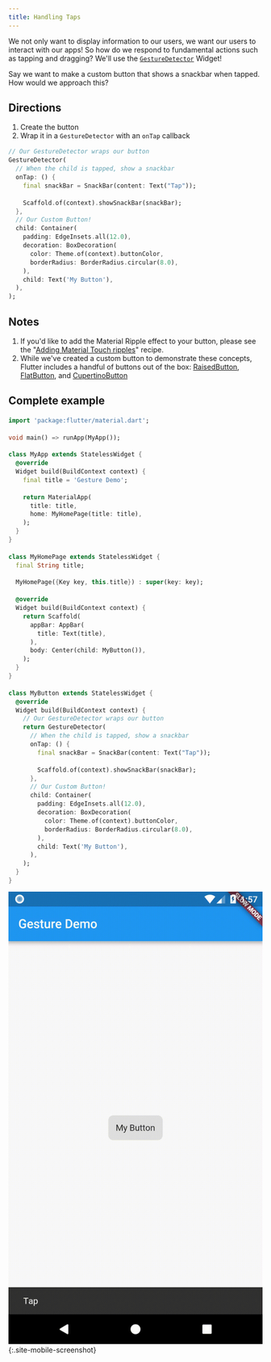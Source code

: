 ```yaml
---
title: Handling Taps
---
```


We not only want to display information to our users, we want our users to
interact with our apps! So how do we respond to fundamental actions such as
tapping and dragging? We'll use the [`GestureDetector`](https://docs.flutter.io/flutter/widgets/GestureDetector-class.html)
Widget!

Say we want to make a custom button that shows a snackbar when tapped. How would
we approach this?

## Directions

  1. Create the button
  2. Wrap it in a `GestureDetector` with an `onTap` callback

<!-- skip -->
```dart
// Our GestureDetector wraps our button
GestureDetector(
  // When the child is tapped, show a snackbar
  onTap: () {
    final snackBar = SnackBar(content: Text("Tap"));

    Scaffold.of(context).showSnackBar(snackBar);
  },
  // Our Custom Button!
  child: Container(
    padding: EdgeInsets.all(12.0),
    decoration: BoxDecoration(
      color: Theme.of(context).buttonColor,
      borderRadius: BorderRadius.circular(8.0),
    ),
    child: Text('My Button'),
  ),
);
```

## Notes

  1. If you'd like to add the Material Ripple effect to your button, please
  see the "[Adding Material Touch ripples](/docs/cookbook/gestures/ripples/)" recipe.
  2. While we've created a custom button to demonstrate these concepts, Flutter
  includes a handful of buttons out of the box: [RaisedButton](https://docs.flutter.io/flutter/material/RaisedButton-class.html),
  [FlatButton](https://docs.flutter.io/flutter/material/FlatButton-class.html),
  and [CupertinoButton](https://docs.flutter.io/flutter/cupertino/CupertinoButton-class.html)


## Complete example

```dart
import 'package:flutter/material.dart';

void main() => runApp(MyApp());

class MyApp extends StatelessWidget {
  @override
  Widget build(BuildContext context) {
    final title = 'Gesture Demo';

    return MaterialApp(
      title: title,
      home: MyHomePage(title: title),
    );
  }
}

class MyHomePage extends StatelessWidget {
  final String title;

  MyHomePage({Key key, this.title}) : super(key: key);

  @override
  Widget build(BuildContext context) {
    return Scaffold(
      appBar: AppBar(
        title: Text(title),
      ),
      body: Center(child: MyButton()),
    );
  }
}

class MyButton extends StatelessWidget {
  @override
  Widget build(BuildContext context) {
    // Our GestureDetector wraps our button
    return GestureDetector(
      // When the child is tapped, show a snackbar
      onTap: () {
        final snackBar = SnackBar(content: Text("Tap"));

        Scaffold.of(context).showSnackBar(snackBar);
      },
      // Our Custom Button!
      child: Container(
        padding: EdgeInsets.all(12.0),
        decoration: BoxDecoration(
          color: Theme.of(context).buttonColor,
          borderRadius: BorderRadius.circular(8.0),
        ),
        child: Text('My Button'),
      ),
    );
  }
}
```

![Handling Taps Demo](/images/cookbook/handling-taps.gif){:.site-mobile-screenshot}
